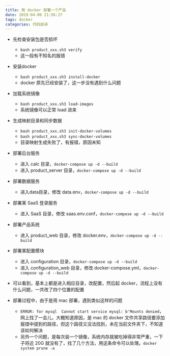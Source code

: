 ```yaml
---
title: 用 docker 部署一个产品
date: 2019-04-06 21:56:27
tags: docker
categories: 代码如诗
---
```


- 先检查安装包是否损坏
  - `bash product_xxx.sh3 verify`
  - 这一段有不知名的报错

- 安装docker
  - `bash product_xxx.sh3 install-docker`
  - docker 原先已经安装了，这一步没有遇到什么问题

- 加载系统镜像
  - `bash product_xxx.sh3 load-images`
  - 系统镜像可以正常 load 进来
  
- 生成映射目录和同步数据
  - `bash product_xxx.sh3 init-docker-volumes`
  - `bash product_xxx.sh3 sync-docker-volumes`
  - 目录映射生成失败了，有报错，原因未知

- 部署后台服务
  - 进入 calc 目录，`docker-compose up -d --build`
  - 进入 product_server 目录，`docker-compose up -d --build`

- 部署数据服务
  - 进入data目录，修改 data.env，`docker-compose up -d --build`

- 部署某 SaaS 登录服务
  - 进入 SaaS 目录，修改 saas.env.conf，`docker-compose up -d --build`

- 部署产品系统
  - 进入 product_web 目录，修改 docker.env，`docker-compose up -d --build`

- 部署某配置模块
  - 进入 configuration 目录，`docker-compose up -d --build`
  - 进入 configuration_web 目录，修改 docker-compose.yml，`docker-compose up -d --build`

- 可以看到，基本上都是进入相应目录，改配置，然后起 docker，流程上没有什么问题，一共改了四个位置的配置
- 部署过程中，由于是用 mac 部署，遇到类似这样的问题
  - `ERROR: for mysql  Cannot start service mysql: b'Mounts denied`，网上找了一会儿，大概知道原因，是 mac 的 docker 文件共享路径要添加报错中提到的路径，但这个路径又没法找到，未在当前文件夹下，不知道该如何解决
  - 另外一个问题，是每次装一个镜像，系统内存就被吃掉得非常严重，一下子将近 20G 就没有了，找了几个方法，用这条命令可以处理。`docker system prune -a`